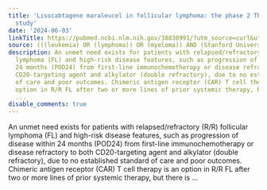 ```yaml
---
title: 'Lisocabtagene maraleucel in follicular lymphoma: the phase 2 TRANSCEND FL
  study'
date: '2024-06-03'
linkTitle: https://pubmed.ncbi.nlm.nih.gov/38830991/?utm_source=curl&utm_medium=rss&utm_campaign=pubmed-2&utm_content=1Rkszs2HVZ2RHP33OibaNFew6VK-LzjJWTD4GwmLlk8B-wCceh&fc=20220923065203&ff=20240604181742&v=2.18.0.post9+e462414
source: (((leukemia) OR (lymphoma)) OR (myeloma)) AND (Stanford University[Affiliation])
description: An unmet need exists for patients with relapsed/refractory (R/R) follicular
  lymphoma (FL) and high-risk disease features, such as progression of disease within
  24 months (POD24) from first-line immunochemotherapy or disease refractory to both
  CD20-targeting agent and alkylator (double refractory), due to no established standard
  of care and poor outcomes. Chimeric antigen receptor (CAR) T cell therapy is an
  option in R/R FL after two or more lines of prior systemic therapy, but there is
  ...
disable_comments: true
---
```

An unmet need exists for patients with relapsed/refractory (R/R) follicular lymphoma (FL) and high-risk disease features, such as progression of disease within 24 months (POD24) from first-line immunochemotherapy or disease refractory to both CD20-targeting agent and alkylator (double refractory), due to no established standard of care and poor outcomes. Chimeric antigen receptor (CAR) T cell therapy is an option in R/R FL after two or more lines of prior systemic therapy, but there is ...